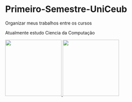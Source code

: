# Primeiro-Semestre-UniCeub
Organizar meus trabalhos entre os cursos

Atualmente estudo Ciencia da Computação


<div>
  <a href="https://github.com/nathan7700">
  <img height="180em" src="https://github-readme-stats.vercel.app/api?username=nathanhenrique&show_icons=true&theme=dark&include_all_commits=true&count_private=true"/>
  <img height="180em" src="https://github-readme-stats.vercel.app/api/top-langs/?username=rafaballerini&layout=compact&langs_count=16&theme=dark"/>
</div>
